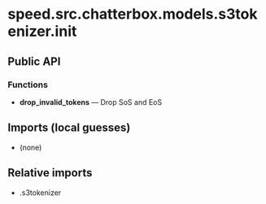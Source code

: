 # speed.src.chatterbox.models.s3tokenizer.__init__

## Public API


### Functions
- **drop_invalid_tokens** — Drop SoS and EoS

## Imports (local guesses)
- (none)

## Relative imports
- .s3tokenizer